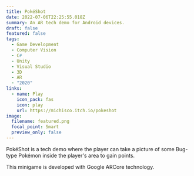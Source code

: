 ```yaml
---
title: PokéShot
date: 2022-07-06T22:25:55.018Z
summary: An AR tech demo for Android devices.
draft: false
featured: false
tags:
  - Game Development
  - Computer Vision
  - C#
  - Unity
  - Visual Studio
  - 3D
  - AR
  - "2020"
links:
  - name: Play
    icon_pack: fas
    icon: play
    url: https://michisco.itch.io/pokeshot
image:
  filename: featured.png
  focal_point: Smart
  preview_only: false
---
```

PokéShot is a tech demo where the player can take a picture of some Bug-type Pokémon inside the player's area to gain points.

This minigame is developed with Google ARCore technology.